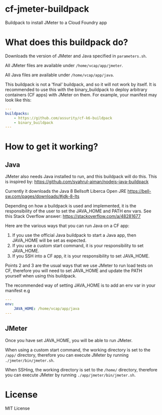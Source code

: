 # cf-jmeter-buildpack

Buildpack to install JMeter to a Cloud Foundry app

# What does this buildpack do?

Downloads the version of JMeter and Java specified in `parameters.sh`.

All JMeter files are available under `/home/vcap/app/jmeter`.

All Java files are available under `/home/vcap/app/java`.

This buildpack is not a 'final' buildpack, and so it will not work by itself. It is recommended to use this with the binary_buildpack to deploy arbitrary containers (CF apps) with JMeter on them. For example, your manifest may look like this: 

```yaml
---
buildpacks:
    - https://github.com/assurity/cf-k6-buildpack
    - binary_buildpack
---
```

# How to get it working? 

## Java

JMeter also needs Java installed to run, and this buildpack will do this. This is inspired by: https://github.com/syahrul-aiman/nodejs-java-buildpack

Currently it downloads the Java 8 Bellsoft Liberca Open JRE https://bell-sw.com/pages/downloads/#jdk-8-lts

Depending on how a buildpack is used and implemented, it is the responsibility of the user to set the JAVA_HOME and PATH env vars. See this Stack Overflow answer: https://stackoverflow.com/a/48281677

Here are the various ways that you can run Java on a CF app:

1. If you use the official Java buildpack to start a Java app, then JAVA_HOME will be set as expected.
2. If you use a custom start command, it is your responsibility to set JAVA_HOME.
3. If you SSH into a CF app, it is your responsibility to set JAVA_HOME.

Points 2 and 3 are the usual ways that we use JMeter to run load tests on CF, therefore you will need to set JAVA_HOME and update the PATH yourself when using this buildpack.

The recommended way of setting JAVA_HOME is to add an env var in your manifest e.g

```yaml
---
env:
    JAVA_HOME: /home/vcap/app/java
---
```

## JMeter

Once you have set JAVA_HOME, you will be able to run JMeter. 

When using a custom start command, the working directory is set to the `/app/` directory, therefore you can execute JMeter by running `./jmeter/bin/jmeter.sh`.

When SSHing, the working directory is set to the `/home/` directory, therefore you can execute JMeter by running `./app/jmeter/bin/jmeter.sh`.

# License

MIT License